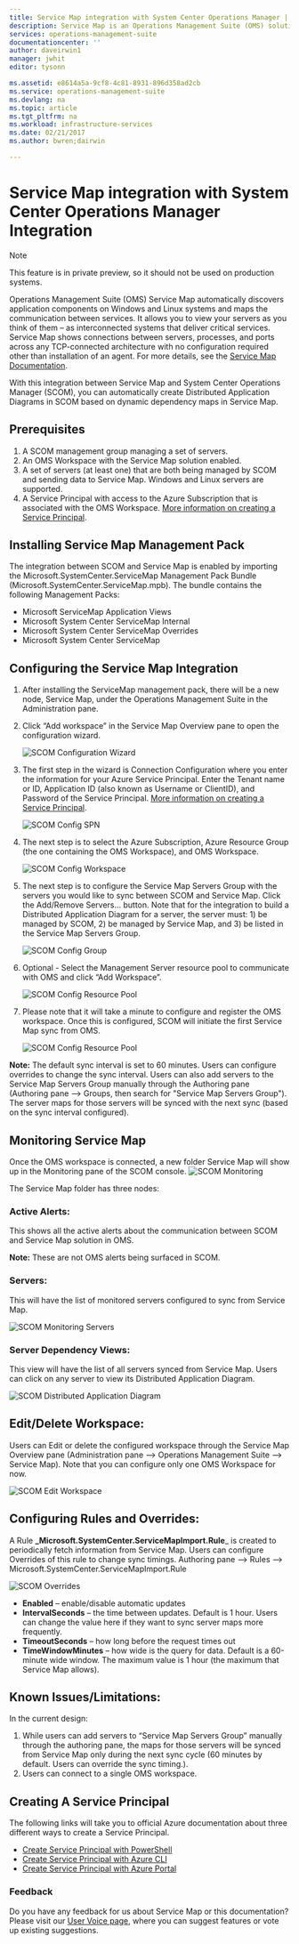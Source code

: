 ```yaml
---
title: Service Map integration with System Center Operations Manager | Microsoft Docs
description: Service Map is an Operations Management Suite (OMS) solution that automatically discovers application components on Windows and Linux systems and maps the communication between services.  This article provides details for using Service Map to automatically create Distributed Application Diagrams in SCOM.
services: operations-management-suite
documentationcenter: ''
author: daveirwin1
manager: jwhit
editor: tysonn

ms.assetid: e8614a5a-9cf8-4c81-8931-896d358ad2cb
ms.service: operations-management-suite
ms.devlang: na
ms.topic: article
ms.tgt_pltfrm: na
ms.workload: infrastructure-services
ms.date: 02/21/2017
ms.author: bwren;dairwin

---
```


# Service Map integration with System Center Operations Manager Integration
  > [!NOTE]
  > This feature is in private preview, so it should not be used on production systems.
  > 
  
Operations Management Suite (OMS) Service Map automatically discovers application components on Windows and Linux systems and maps the communication between services. It allows you to view your servers as you think of them – as interconnected systems that deliver critical services. Service Map shows connections between servers, processes, and ports across any TCP-connected architecture with no configuration required other than installation of an agent.  For more details, see the [Service Map Documentation](operations-management-suite-service-map.md).

With this integration between Service Map and System Center Operations Manager (SCOM), you can automatically create Distributed Application Diagrams in SCOM based on dynamic dependency maps in Service Map.

## Prerequisites
1.	A SCOM management group managing a set of servers.
2.	An OMS Workspace with the Service Map solution enabled.
3.	A set of servers (at least one) that are both being managed by SCOM and sending data to Service Map.  Windows and Linux servers are supported.
4.	A Service Principal with access to the Azure Subscription that is associated with the OMS Workspace.  [More information on creating a Service Principal](#creating-a-service-principal).

## Installing Service Map Management Pack
The integration between SCOM and Service Map is enabled by importing the Microsoft.SystemCenter.ServiceMap Management Pack Bundle (Microsoft.SystemCenter.ServiceMap.mpb).  The bundle contains the following Management Packs:
* Microsoft ServiceMap Application Views
* Microsoft System Center ServiceMap Internal
* Microsoft System Center ServiceMap Overrides
* Microsoft System Center ServiceMap

## Configuring the Service Map Integration
1. After installing the ServiceMap management pack, there will be a new node, Service Map, under the Operations Management Suite in the Administration pane.
2. Click “Add workspace” in the Service Map Overview pane to open the configuration wizard.

    ![SCOM Configuration Wizard](media/oms-service-map/scom-configuration.png)

3. The first step in the wizard is Connection Configuration where you enter the information for your Azure Service Principal. Enter the Tenant name or ID, Application ID (also known as Username or ClientID), and Password of the Service Principal.  [More information on creating a Service Principal](#creating-a-service-principal).

    ![SCOM Config SPN](media/oms-service-map/scom-config-spn.png)

4. The next step is to select the Azure Subscription, Azure Resource Group (the one containing the OMS Workspace), and OMS Workspace.

    ![SCOM Config Workspace](media/oms-service-map/scom-config-workspace.png)

5. The next step is to configure the Service Map Servers Group with the servers you would like to sync between SCOM and Service Map.  Click the Add/Remove Servers… button. Note that for the integration to build a Distributed Application Diagram for a server, the server must: 1) be managed by SCOM, 2) be managed by Service Map, and 3) be listed in the Service Map Servers Group.

    ![SCOM Config Group](media/oms-service-map/scom-config-group.png)

6. Optional - Select the Management Server resource pool to communicate with OMS and click “Add Workspace”.

    ![SCOM Config Resource Pool](media/oms-service-map/scom-config-pool.png)

7. Please note that it will take a minute to configure and register the OMS workspace. Once this is configured, SCOM will initiate the first Service Map sync from OMS.

    ![SCOM Config Resource Pool](media/oms-service-map/scom-config-success.png)

**Note:** The default sync interval is set to 60 minutes. Users can configure overrides to change the sync interval. Users can also add servers to the Service Map Servers Group manually through the Authoring pane (Authoring pane --> Groups, then search for "Service Map Servers Group"). The server maps for those servers will be synced with the next sync (based on the sync interval configured).

## Monitoring Service Map
Once the OMS workspace is connected, a new folder Service Map will show up in the Monitoring pane of the SCOM console.
![SCOM Monitoring](media/oms-service-map/scom-monitoring.png)

The Service Map folder has three nodes:
### Active Alerts:
This shows all the active alerts about the communication between SCOM and Service Map solution in OMS.

**Note:** These are not OMS alerts being surfaced in SCOM.
### Servers:
This will have the list of monitored servers configured to sync from Service Map.

![SCOM Monitoring Servers](media/oms-service-map/scom-monitoring-servers.png)

### Server Dependency Views:
This view will have the list of all servers synced from Service Map. Users can click on any server to view its Distributed Application Diagram.

![SCOM Distributed Application Diagram](media/oms-service-map/scom-dad.png)

## Edit/Delete Workspace:
Users can Edit or delete the configured workspace through the Service Map Overview pane (Administration pane --> Operations Management Suite --> Service Map).  Note that you can configure only one OMS Workspace for now.

![SCOM Edit Workspace](media/oms-service-map/scom-edit-workspace.png)

## Configuring Rules and Overrides:
A Rule **_Microsoft.SystemCenter.ServiceMapImport.Rule**_ is created to periodically fetch information from Service Map.  Users can configure Overrides of this rule to change sync timings.
Authoring pane --> Rules --> Microsoft.SystemCenter.ServiceMapImport.Rule

![SCOM Overrides](media/oms-service-map/scom-overrides.png)
* **Enabled** – enable/disable automatic updates 
* **IntervalSeconds** – the time between updates.  Default is 1 hour. Users can change the value here if they want to sync server maps more frequently.
* **TimeoutSeconds** – how long before the request times out 
* **TimeWindowMinutes** – how wide is the query for data.  Default is a 60-minute wide window. 
The maximum value is 1 hour (the maximum that Service Map allows).

## Known Issues/Limitations:
In the current design:
1. While users can add servers to “Service Map Servers Group” manually through the authoring pane, the maps for those servers will be synced from Service Map only during the next sync cycle (60 minutes by default. Users can override the sync timing.). 
2. Users can connect to a single OMS workspace.

## Creating A Service Principal
The following links will take you to official Azure documentation about three different ways to create a Service Principal.
* [Create Service Principal with PowerShell](https://docs.microsoft.com/en-us/azure/azure-resource-manager/resource-group-authenticate-service-principal)
* [Create Service Principal with Azure CLI](https://docs.microsoft.com/en-us/azure/azure-resource-manager/resource-group-authenticate-service-principal-cli)
* [Create Service Principal with Azure Portal](https://docs.microsoft.com/en-us/azure/azure-resource-manager/resource-group-create-service-principal-portal)

### Feedback
Do you have any feedback for us about Service Map or this documentation?  Please visit our [User Voice page](https://feedback.azure.com/forums/267889-log-analytics/category/184492-service-map), where you can suggest features or vote up existing suggestions.
